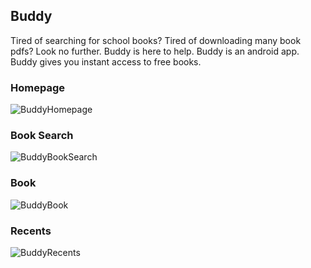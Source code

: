 ## Buddy
Tired of searching for school books? Tired of downloading many book pdfs? Look no further.
Buddy is here to help. Buddy is an android app. Buddy gives you instant access to free books.

### Homepage

![BuddyHomepage](/assets/screenshots/Home.png)

### Book Search

![BuddyBookSearch](/assets/screenshots/Search.png)

### Book

![BuddyBook](/assets/screenshots/Book.png)

### Recents

![BuddyRecents](/assets/screenshots/Recent.png)
